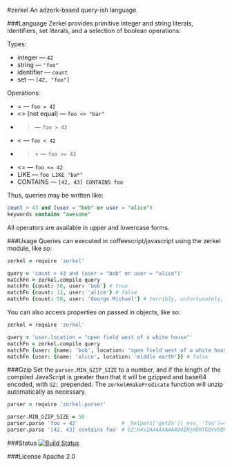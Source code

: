 #zerkel
An adzerk-based query-ish language.

###Language
Zerkel provides primitive integer and string literals, identifiers, set
literals, and a selection of boolean operations:

Types:

 * integer     &mdash; `42`
 * string      &mdash; `"foo"`
 * identifier  &mdash; `count`
 * set         &mdash; `[42, "foo"]`

Operations:

 * = &mdash; `foo = 42`
 * <> (not equal) &mdash; `foo <> "bar"`
 * > &mdash; `foo > 42`
 * < &mdash; `foo < 42`
 * >= &mdash; `foo >= 42`
 * <= &mdash; `foo <= 42`
 * LIKE &mdash; `foo LIKE "ba*"`
 * CONTAINS &mdash; `[42, 43] CONTAINS foo`

Thus, queries may be written like:

```sql
count > 43 and (user = "bob" or user = "alice")
keywords contains "awesome"
```

All operators are available in upper and lowercase forms.

###Usage
Queries can executed in coffeescript/javascript using the zerkel module, like so:

```coffeescript
zerkel = require 'zerkel'

query = 'count > 43 and (user = "bob" or user = "alice")'
matchFn = zerkel.compile query
matchFn {count: 50, user: 'bob'} # true
matchFn {count: 12, user: 'alice'} # false
matchFn {count: 50, user: 'George Michael'} # terribly, unfortunately, false
```

You can also access properties on passed in objects, like so:

```coffeescript
zerkel = require 'zerkel'

query = 'user.location = "open field west of a white house"'
matchFn = zerkel.compile query
matchFn {user: {name: 'bob', location: 'open field west of a white house'}} # true
matchFn {user: {name: 'alice', location: 'middle earth'}} # false
```

###Gzip
Set the `parser.MIN_GZIP_SIZE` to a number, and if the length of the compiled
JavaScript is greater than that it will be gzipped and base64 encoded, with
`GZ:` prepended. The `zerkel#makePredicate` function will unzip automatically
as necessary.

```coffeescript
parser = require 'zerkel-parser'

parser.MIN_GZIP_SIZE = 50
parser.parse 'foo = 42'              # _helpers['getIn'](_env, 'foo')==42'
parser.parse '[42, 43] contains foo' # GZ:H4sIAAAAAAAAA9OINjHSMTGOVVODMvQy81JSK/zTNOIzUnMKUouKo9XTU0s889RjNeJT88p0FNTT8vPVNTUV7GwVDDQBm8CsuD8AAAA=
```

###Status
[![Build Status](https://travis-ci.org/adzerk/zerkel.png?branch=master)](https://travis-ci.org/adzerk/zerkel)

###License
Apache 2.0
